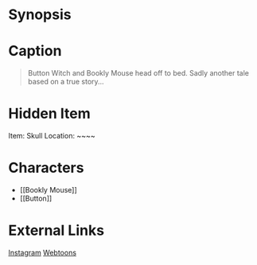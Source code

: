 # Synopsis


# Caption
> Button Witch and Bookly Mouse head off to bed. Sadly another tale based on a true story...

# Hidden Item
Item: Skull
Location: ~~~~

# Characters
* [[Bookly Mouse]]
* [[Button]]

# External Links
[Instagram](https://www.instagram.com/p/CHTvPtrjUV1/)
[Webtoons](https://www.webtoons.com/en/challenge/twistwood-tales/60-button-witch-and-bookly-mouse/viewer?title_no=344740&episode_no=65)